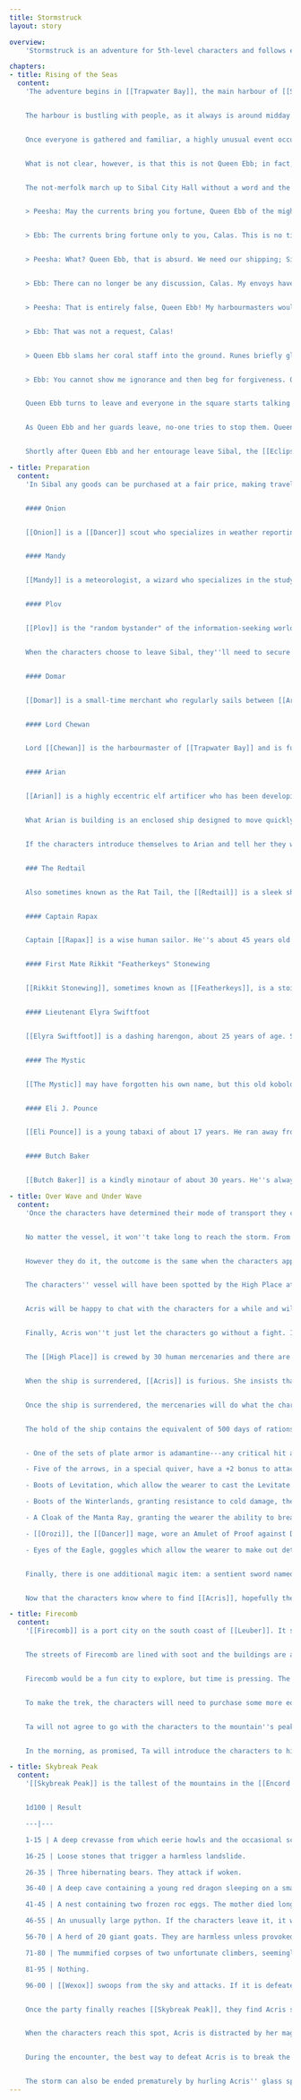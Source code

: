 ```yaml
---
title: Stormstruck
layout: story

overview:
    'Stormstruck is an adventure for 5th-level characters and follows events beginning in [[Sibal]] and extending into [[Leuber]]. It is designed to be run in a single session of several hours with an experienced group. No initial understanding of the setting is expected.'

chapters:
- title: Rising of the Seas
  content:
    'The adventure begins in [[Trapwater Bay]], the main harbour of [[Sibal]]. This bay hosts Sibal''s largest merchant ships and a good number of casual travelers every day. It is well-protected from strong winds by two artificial breakwaters on either side of the bay and [[Sibal City Hall]], Lord [[Calas Peesha]]''s place of governance, is a short ten-minute walk up the main street. Lord [[Chewan]] holds the position of harbourmaster in Trapwater Bay, an esteemed and powerful position.


    The harbour is bustling with people, as it always is around midday. The skies are clear, and the [[Dancer]] towers can even be seen in the clouds. The characters should meet here and introduce themselves if they don''t know each other yet.


    Once everyone is gathered and familiar, a highly unusual event occurs. Queen [[Ebb]], ruler of the merfolk who live near Sibal, emerges from the waves with four armed merfolk guards and begins to walk wihout a word towards Sibal City Hall. She is immediately recognizable; though she has not set foot on land in over forty years, her image is well known among the population of Sibal and her royal clothing and iconic coral staff additionally mark her as queen. Merfolk normally cannot breathe in air and don''t have legs, so it is clear that Queen Ebb and her entourage have used transmutation magic to alter their forms.


    What is not clear, however, is that this is not Queen Ebb; in fact, she and her guards aren''t even merfolk. They are Dancers and humans, transformed by transmutation magic to look like merfolk. Specifically, Queen Ebb is a Dancer and her guards are all humans. Anyone who can see the true form of shapeshifters will see that they are not merfolk, but otherwise it is not possible to distinguish them. Even a Detect Magic spell will only show that the merfolk are affected by transmutation magic, which is expected. The only clue that this is not Queen Ebb is that she looks surprisingly young, considering she is nearly seventy years old.


    The not-merfolk march up to Sibal City Hall without a word and the people let them pass. They find Lord Peesha waiting for them in the courtyard and, unless it is rudely interrupted by the characters, Lord Peesha and Queen Ebb''s discussion goes as follows.


    > Peesha: May the currents bring you fortune, Queen Ebb of the mighty seas, as your visit is an honor. I assume you have a matter you wish to discuss? You look... very well!


    > Ebb: The currents bring fortune only to you, Calas. This is no time for decency. You must remove your ships from my seas at once.


    > Peesha: What? Queen Ebb, that is absurd. We need our shipping; Sibal grows no crops, has no livestock. We must import these things from other lands, as we have done for centuries. But I do not wish to make an enemy of you. State your concerns now and we can discuss an equitable solution.


    > Ebb: There can no longer be any discussion, Calas. My envoys have been repelled from your shores by your greedy harbourmasters, who wish me and my people had never existed. You see us as an annoyance to be pushed aside.


    > Peesha: That is entirely false, Queen Ebb! My harbourmasters would do no such thing. Please speak your request more clearly!


    > Ebb: That was not a request, Calas!


    > Queen Ebb slams her coral staff into the ground. Runes briefly glow blue on its surface and a cold wind blows through the square.


    > Ebb: You cannot show me ignorance and then beg for forgiveness. Our storm is brewing, and when it strikes your ships will be smashed to pieces where they lie. Flee now with those you care about most and never sail my seas again.


    Queen Ebb turns to leave and everyone in the square starts talking at once. Then, in case Queen Ebb''s warning was not convincing enough, scouts begin to report a storm blowing in from the north. The news, both of Queen Ebb''s visit and of the storm, travels quickly through the city and soon people can be seen with spyglasses looking north from any high place. There is indeed a storm there, and it is unusually large. The best estimates say it will hit Sibal by evening.


    As Queen Ebb and her guards leave, no-one tries to stop them. Queen Ebb refuses to make eye contact or speak with anyone. If the characters try to stop her and they get physical, her guards intervene on her behalf and try to dissuade the characters without causing real harm. Use the Gladiator stat block for each of them, with the modification that they can use their Parry reaction to deflect attacks against any ally within five feet. They will use force if necessary. The person disguised as Queen Ebb maintains the transmutation magic for the whole group---if she takes any damage, have her make a Constitution saving throw with a +2 modifier to maintain concentration on the spell. It takes 10 minutes for her to recast the spell. When the not-merfolk reach the water, they are seen swimming north before eventually disappearing out of sight.


    Shortly after Queen Ebb and her entourage leave Sibal, the [[Eclipse]] occurs. Since this is a common occurrence, the people of the city are not put out by it. However, there is a certain chill that passes over the streets that can''t be denied. As the sky darkens, the air cools and stills, the seabirds quiet, and everything seems altogether less.'

- title: Preparation
  content:
    'In Sibal any goods can be purchased at a fair price, making travel preparation a breeze. Before the characters decide what to do, though, they may wish to speak with a few individuals to ask for advice or information.


    #### Onion


    [[Onion]] is a [[Dancer]] scout who specializes in weather reporting. She flew out shortly after the storm was first spotted to determine more details about its size, strength, and speed. When she returns, she can be found in [[Trapwater Bay]] telling everyone what she saw. The storm is a couple hundred kilometers in diameter and is moving quickly; Onion estimates that it will reach Sibal in three hours. She also says it looks severe enough to endanger even the largest ships. Additionally, characters watching her who have a passive Wisdom (Insight) score of 14 or higher sense that she is also stressed because she saw something terrifying in the storm that she is not sharing. What Onion is not telling is that she saw the impossible: Dancer towers resting on the storm clouds. Normally, towers built on storm clouds would collapse and fall to the ground or into the sea, but these did not. Onion is holding back this information because she does not want to draw attention to herself and others of her race. This information can be discovered from her if the characters take her aside and make a successful DC 14 Charisma (Persuasion) or Charisma (Intimidation) check while asking specifically about what she''s not telling them. She also tells them that she suspects the Dancers above the clouds are somehow manipulating the storm, likely with ill intentions.


    #### Mandy


    [[Mandy]] is a meteorologist, a wizard who specializes in the study of weather and weather magic. He owns vast tomes containing records of every storm observed in the past 250 years, descriptions of attempts to control weather with magic, and the steps that were successful. Mandy is by far the most knowledgeable individual in Sibal when it comes to storms. He can be found in his office in the harbour at [[Trapwater Bay]], working with scrying dishes and other divination tools to determine the nature of the storm. His conclusion, which others may have already hastily reached, is that the storm is not natural and was created by powerful magic. However, such a storm far exceeds the capabilities of any known meteorologist and Mandy observes that merfolk do not generally tend toward such spells. He believes there must be some greater force at play, such as a deity or, worse, a hidden cult of powerful druids in [[Leuber]]. He suggests Leuber only because the storm is coming from that direction.


    #### Plov


    [[Plov]] is the "random bystander" of the information-seeking world. In other words, if the characters ask to speak to a random stranger on the street, it''s Plov if they haven''t spoken with her already. Plov is a student at the [[University of Sibal]] studying anthropology. She has been studying for two years and has lived in Sibal all her life. Having already heard all the news, she remarks that the relationship between Sibal and the merfolk has always been amicable and she knows of nothing that could have angered Queen Ebb. In fact, Plov suspects that there is foul play afoot. She thinks there must be a third party involved that is either producing the storm, turning the merfolk against [[Sibal]], or both.


    When the characters choose to leave Sibal, they''ll need to secure a ship. If one of the characters already owns or controls a ship, this will be easy. Otherwise, they can buy or rent a ship from a number of different people in Sibal.


    #### Domar


    [[Domar]] is a small-time merchant who regularly sails between [[Arastes]] and [[Sibal]] with various goods. He''s human, but slightly pointed ears indicate that he might have some elven heritage. He''s open to taking risks and encourages the same in others, all while carefully hiding how insightful he really is. Domar is the captain of [[Rainbow]], a small but fast ship that can hold up to eight people plus the crew of three and himself. It has a top speed of 3 miles per hour. When the news of the storm and Queen [[Ebb]]''s warning reaches his ears, he quickly begins preparing to leave. He intends to go to south to Arastes where he knows he can find a friendly dock. For 10gp per day per character he''ll carry the party with him to Arastes, a five-day journey. For 15gp per day per character he''ll instead take the party east to [[Soale]]. If the characters ask to be taken north, either into the storm or around it to [[Leuber]], he refuses unless the characters can buy his ship for 10000gp (or equivalent value) and find another captain.


    #### Lord Chewan


    Lord [[Chewan]] is the harbourmaster of [[Trapwater Bay]] and is furiously trying to organize all the ships leaving through the mouth of the bay. He has little time for anything but the most important conversation, but if the characters tell him that they are capable adventurers and that they intend to stop the storm, he will point to a small ship in the corner of the harbour and say: "Take that ship there, the [[Blue Rat]]. It''s a scouting vessel, good for a group of your size, and it will carry you either to your doom or to our salvation. May the currents bring you, and all of us, fortune!". The Blue Rat is a small sailboat with room for six and a small amount of cargo. It has a top speed of 4 miles per hour and can be sailed by as little as one experienced sailor.


    #### Arian


    [[Arian]] is a highly eccentric elf artificer who has been developing and building a unique vessel for several years with funding from the [[University of Sibal]]. The characters may notice flashes of light like lightning strikes inside her workshop near the harbour, prompting comments from passersby. These flashes are from the welding tools she''s using to add the final finishing touches to her vehicle. The door has a sign posted on it saying "Construction In Progress---IMPORTANT BUSINESS ONLY---Arian". If the characters knock on the door sufficiently loudly, Arian opens it half a minute later. She''s wearing thick chain mail gauntlets and a welding visor, and before any introductions she says "Did you read the sign? It says IMPORTANT BUSINESS ONLY. Is your business IMPORTANT BUSINESS?" and glares at the characters through the narrow slit in her visor. They can see that Arian is standing in a large room, 50 feet on a side and with ceilings 20 feet high, in which a large metal arrow-shaped object is resting on wooden supports.


    What Arian is building is an enclosed ship designed to move quickly, up to 5 miles per hour, without wind power. The vessel is long and narrow has no sails---its main mode of locomotion is two wings, reminiscent of those on an eel. This, combined with the low center of mass, makes the vessel extremely resilient to wind and allows it to travel mostly freely with its magically powered wings. Arian has named the vessel [[Finnigan''s Knife]] after the legend of how the hero [[Finnigan]] split the sea in two to separate warring nations.


    If the characters introduce themselves to Arian and tell her they want to travel towards the storm to find a way to stop it, she becomes interested. She tells the characters what she''s working on and how she thinks it might be useful for traveling in stormy weather. She''ll also happily talk about how the device works and offer to take them off the island in it. She emphasizes, though, that she doesn''t know how far it could travel on stored magical power. If the characters still think it''s a good idea, she''ll have them climb in as she rolls it out the service door into the water. The entire vehicle is 30 feet long and 10 feet wide with 10 foot "wings" that emerge from the hull across the length of the vessel on either side. The inside, partially obstructed by large magical equipment, is only 20 feet long and 8 feet wide. Four people can fit easily, but up to eight can pack in if necessary.


    ### The Redtail


    Also sometimes known as the Rat Tail, the [[Redtail]] is a sleek ship sailed by Captain [[Rapax]] and his crew. Their dealings are generally outside of the law and they do not always declare their goods for taxation, but they are honourable and can be trusted. They will carry the party at no cost if they befriend the crew and convince them of the importance of their quest. In particular, [[Rikkit Stonewing]] might be found performing or drinking at the [[Crooked Otter]].


    #### Captain Rapax


    Captain [[Rapax]] is a wise human sailor. He''s about 45 years old and has been at this game for some time. He''s just past his prime, but he knows the criminal world like no other and his contacts keep him in the know of good jobs.


    #### First Mate Rikkit "Featherkeys" Stonewing


    [[Rikkit Stonewing]], sometimes known as [[Featherkeys]], is a stoic kenku of about 29 years. An experienced smuggler and the ship''s entertainment, Rikkit is a valued member of the crew and his intuition is well trusted. They say the best songs have a certain magic to them, a lesson which has saved the Redtail''s skin too many times to count.


    #### Lieutenant Elyra Swiftfoot


    [[Elyra Swiftfoot]] is a dashing harengon, about 25 years of age. She is the Redtail''s most skilled fighter, having a rough upbringing. True to her name, she''s lightning fast, making her perfect for any job on the clock. She and Featherkeys enjoy a close relationship, but their careers prevent them from considering something serious.


    #### The Mystic


    [[The Mystic]] may have forgotten his own name, but this old kobold is full of tricks. He''s not much in combat, but he has a prophetic knowledge of the sea conditions. The Mystic is always good for a round of cards, but he might need to finish his nap first.


    #### Eli J. Pounce


    [[Eli Pounce]] is a young tabaxi of about 17 years. He ran away from a career of medicine and landed in the heart of adventure. He can clean the deck, and heal you in a jam. Eli has a strange accent that''s hard to place, but that doesn''t stop him from adopting all the local mannerisms wherever he goes.


    #### Butch Baker


    [[Butch Baker]] is a kindly minotaur of about 30 years. He''s always good for a laugh and is a great dancer. Awkward around strangers, his heart of gold is unmistakeable, even as a seasoned criminal. His incredible strength often comes in handy, but he can''t help but wonder if this life is the right one for him.'

- title: Over Wave and Under Wave
  content:
    'Once the characters have determined their mode of transport they can begin their journey towards the storm. If they haven''t sailed out by the time it hits, they may still be able to travel in [[Arian]]''s vessel, [[Finnigan''s Knife]].


    No matter the vessel, it won''t take long to reach the storm. From sea level, the Dancer towers Onion saw are obscured by dark clouds. What the characters see instead is an enourmous warship, 450 feet long with six masts, sailing in the center of the storm. Illuminated only intermittently by lightning, it makes for an ominous scene. The ship seems unperturbed by the towering waves and forceful winds buffeting it, and it is certainly larger than any ship seen before in these waters. Without entering the storm, though, more details cannot be discerned through a spyglass alone. Finnigan''s Knife is the only vessel capable of safely traveling through the storm, but creative solutions may be applied to allow other vessels to pass safely. A possible solution might be to drop the anchor of the ship and wait for the storm and the warship to approach; this way at least the challenge of moving the ship in the desired direction is removed.


    However they do it, the outcome is the same when the characters approach the warship. As they get closer they can see that a crew of humans and Dancers runs the ship while a storm giant stands at the front of the vessel, looking forward. The storm giant''s name is [[Acris]], and this is in fact only an illusion of her. She is controlling the storm from her high seat in the mountains of [[Leuber]] above [[Firecomb]], where she''s using powerful weather magic to drive the storm from afar. Her warship, the [[High Place]], is protected from the storm by the same magic. A Detect Magic spell cast in the storm reveals conjuration magic permeating the air and abjuration magic surrounding the ship, as well as illusion magic projecting her image onto the deck.


    The characters'' vessel will have been spotted by the High Place at this point, and the warship will veer towards the characters in order to meet them. When they get within 50 feet of each other, Acris calls out "Ahoy, travelers! Fine weather we''re having!" and laughs in a voice that cuts through the rumbling of the storm. And though the characters can barely even hear each other, Acris hears every word as clearly as though it were whispered in her ear.


    Acris will be happy to chat with the characters for a while and will not be shy about sharing information. She believes the characters will not survive the storm and that even if they do, there is nothing they can do to hinder her scheme. Acris will tell them that she is masterminding the storm from the nation of Leuber and that she intends to destroy Sibal. By cutting off trade for Leuber, she hopes to weaken the country''s current government, allowing her to reclaim the lands that once belonged to her people. She is collaborating with the Dancers to empower the storm and to help control it. She has also allied herself with some mercenaries whom she has promised control over Sibal once she has claimed her throne in Leuber. If the characters ask, Acris also tells them that Queen Ebb was in fact a Dancer in disguise and her guards were members of the mercenary group. Role-play Acris as greatly overconfident and condescending towards the characters.


    Finally, Acris won''t just let the characters go without a fight. If they try to board the warship first, then let them, but otherwise the [[High Place]] will make the first move by shooting out grappling hooks to haul the characters closer. Acris, being only an illusion, can''t engage physically but will continue to taunt and berate the characters. However, whenever a character hits her illusory form with any weapon attack, they are briefly transported to Acris'' location. She is at the edge of a cliff on a mountaintop, standing before a large metal dish filled with water and containing a glass sphere. Inside the sphere is a vision of the High Place in the storm. In the distance below the cliff, a city is barely visible near the foot of the mountain. Someone familiar with maps of [[Leuber]] will recognize the long and thin shape of [[Firecomb]]. This transportation is only illusory and the character snaps back to reality after just a couple seconds. A character can only be transported this way once.


    The [[High Place]] is crewed by 30 human mercenaries and there are 10 Dancers flying around in the vicinity. Four of the mercenaries are well-trained and highly capable warriors; for these, use the Gladiator stat block. The other 26 mercenaries use the Bandit stat block. One of the Dancers is a mage wearing an Amulet of Proof against Detection and Location and the other nine can use the Aarakocra stat block, but they have no weapons. In combat, only the four warriors and the Dancers will initially fight, and the other mercenaries will join if things are going poorly. The Dancer mage will try to stay high up and out of the fray and will use her most potent spells with abandon. The warriors will engage the characters on the edge of the ship, trying to restrict their movement and even throw them over the side if possible. The other Dancers will try to distract and pester the characters, granting the warriors a flanking advantage if possible. If the Dancer mage is in trouble, some of them will go to help her. If the warriors seem to be struggling to keep the characters isolated on the edge of the ship, 10 of the mercenaries will equip themselves and join the fight. The other 16 mercenaries continue to manage the ship. If all four warriors and the Dancer mage are killed or captured, the mercenaries and the other Dancers will surrender.


    When the ship is surrendered, [[Acris]] is furious. She insists that the mercenaries fight until their last breath, but they will not listen. Any surviving Dancers fly back up into the clouds while the surviving mercenaries kneel in submission. When Acris sees that the mercenaries have completely abandoned her, she lashes out with six simultaneous bolts of lightning, one to each mast, and vanishes in the flash of light and sound. The tips of the masts, being made of metal, fortunately do not catch fire, although everyone on the ship takes 2d6 thunder damage and 1d6 radiant damage from the event.


    Once the ship is surrendered, the mercenaries will do what the characters ask of them and will tell them what they know. They know little more than what Acris already told the characters, but they will say that they are a mercenary group from [[Leuber]] known as [[Dark Halberd]]. Acris hired them through the Dancer mage, who''s name is (or was) [[Orozi]]. She came to [[Rosha]], the leader of the mercenaries (one of the warriors), and offered him this job. They took it without knowing exactly who Acris was and they felt uncomfortable in the presence of a storm giant, but they were motivated by the prospect of effectively ruling Sibal. The mercenaries will agree to sail the [[High Place]] for the characters and take them wherever they like, although they will refuse to go on land at Leuber themselves for fear of Acris.


    The hold of the ship contains the equivalent of 500 days of rations in food and a modest array of weaponry. Two sets of plate armor for medium-sized creatures are available, as well as 20 scimitars and 40 javelins. There are also 10 shields, 3 longbows, and 100 arrows. Additionally, there are a couple magic items.


    - One of the sets of plate armor is adamantine---any critical hit against the wearer becomes a normal hit.

    - Five of the arrows, in a special quiver, have a +2 bonus to attack and damage rolls.

    - Boots of Levitation, which allow the wearer to cast the Levitate spell on themselves as an action at will.

    - Boots of the Winterlands, granting resistance to cold damage, the ability to ignore difficult terrain caused by ice and snow, and protect the wearer from cold temperatures.

    - A Cloak of the Manta Ray, granting the wearer the ability to breathe under water and a swimming speed of 60 feet while the hood is up.

    - [[Orozi]], the [[Dancer]] mage, wore an Amulet of Proof against Detection and Location, making the wearer invisible to all divination magic.

    - Eyes of the Eagle, goggles which allow the wearer to make out details (in clear conditions) of extremely distant objects as small as 2 feet across.


    Finally, there is one additional magic item: a sentient sword named [[Letetetetetic]] with the abilities of a Dancing Sword. Letetetetetic refuses to be held and insists on always flying wherever it goes. It has a childish personality and tends to sulk if it doesn''t get what it wants. If the characters communicate with it, they find that Letetetetetic can speak Common and Draconic (out loud) and is happy to share its history. It was manufactured by a kobold sorcerer in the fiery mountains of [[Oro-oro-ponoro-poron]] as a gift to [[Tiamat]], but Tiamat hated it and killed the kobolds with a catastrophic volcanic eruption. Letetetetetic escaped and flew as far as it could before falling from the sky in [[Leuber]]. It was found and restored by Acris, so she added it to her collection of magical possessions as an oddity.


    Now that the characters know where to find [[Acris]], hopefully they''ll make their way to Firecomb in Leuber. Sailing the High Place, it will take them two days to get there. If they somehow take another ship, it will be three days.'

- title: Firecomb
  content:
    '[[Firecomb]] is a port city on the south coast of [[Leuber]]. It serves as the main shipping contact from Leuber to [[Sibal]] and has grown quite large as a result. The city is pressed up tightly between the [[Encord Mountains]] and the sea, so all of its growth has only extended it farther along the coast rather than farther inland. Though Leuber itself is ruled by Queen [[Nevesii]], Firecomb city is led by Lady [[Tenuri]]. Lady Tenuri recently married [[Draco Stonewing]], the heir to a powerful house that was all but destroyed in an avalanche. Clouds tend to cluster above Firecomb and it is almost always raining, with only a couple weeks of respite in the summer. From afar, all of the wisps of smoke rising from homes make the city appear almost as though it were burning, hence the name Firecomb.


    The streets of Firecomb are lined with soot and the buildings are almost entirely grey, giving the whole place a rather grim feel. The people match the buildings, too: mostly hunched and hooded, making it difficult to see that a large portion of the population is Kenku, a race distantly related to Dancers. Many of the streets are covered, providing shelter from the rain at the cost of trapping all the wood smoke just above head height.


    Firecomb would be a fun city to explore, but time is pressing. The storm has been squatting above Sibal for a few days now, and the city has only enough food stores for two weeks with careful rationing. The characters will have to climb [[Skybreak Peak]] and break Acris'' spell before it''s too late. The hike to the top could take up to a week.


    To make the trek, the characters will need to purchase some more equipment. They can take food from the [[High Place]] and the Boots of the Winterlands will help one person, but the others will need winter coats, hiking boots, and snowshoes to complete the climb. If they have questions about the hike, they will be directed to [[Ta]], an old dwarf who has climbed [[Skybreak Peak]] more times than anyone else. He runs an equipment store and he''ll gruffly advise them on what to buy and what path to take. He can even give them a map of the trail. The characters should expect to spend 20gp per person plus 25gp for a climber''s kit to share. Ta will also warn them to "watch the skies" but will provide no further explanation. Any Firecomb local knows this is referring to the chimera named [[Wexox]] that marauds the mountainside, but there is a superstition that speaking of it directly will summon it.


    Ta will not agree to go with the characters to the mountain''s peak on such short notice, but he says he can find someone for them if they agree to spend the night at the [[Sad Mouse]], an inn owned by Ta''s younger brother [[Pa]]. The inn is very small, has no common room, and there are only three bedrooms available. Each bedroom has one bunkbed and a small dresser, as well as a window looking out at a brick wall three feet away. A room costs 1sp per person per night and no amenities are included.


    In the morning, as promised, Ta will introduce the characters to his brother [[Ka]], whom he claims is "the second-best guide in Firecomb" (Ta, of course, is the best). Ka will lead the characters to the [[Skybreak Peak]] for 1gp per day, plus an additional 3gp if there are any inconveniences.'

- title: Skybreak Peak
  content:
    '[[Skybreak Peak]] is the tallest of the mountains in the [[Encord Mountains]] range and rises nearly vertically from the edge of [[Firecomb]]. On the other side, it slopes down gently to the plains beyond. There is a 7-day hiking path to the top, which only an experience guide can follow without fail. Fortunately, the combined efforts of Ka and [[Letetetetetic]] can lead the party along the correct trail. Once during each of the seven days, or as often as you like, roll on the table below for a random encounter. Each result on the table, other than the nothing result, counts as an inconvenience to Ka.


    1d100 | Result

    ---|---

    1-15 | A deep crevasse from which eerie howls and the occasional scream can be heard.

    16-25 | Loose stones that trigger a harmless landslide.

    26-35 | Three hibernating bears. They attack if woken.

    36-40 | A deep cave containing a young red dragon sleeping on a small pile of bones. If woken, it will try to kill and eat the characters but will not pursue them outside of the cave.

    41-45 | A nest containing two frozen roc eggs. The mother died long ago but the eggs were left undisturbed out of fear that the mother might return.

    46-55 | An unusually large python. If the characters leave it, it will try to follow them stealthily and eat one of them while they are sleeping.

    56-70 | A herd of 20 giant goats. They are harmless unless provoked.

    71-80 | The mummified corpses of two unfortunate climbers, seemingly frozen in huge icicles. If the ice is broken from them, the content''s of a Climber''s Kit can be salvaged from them as well as a pair of Sending Stones.

    81-95 | Nothing.

    96-00 | [[Wexox]] swoops from the sky and attacks. If it is defeated, it does not return during the encounter with [[Acris]] at the peak.


    Once the party finally reaches [[Skybreak Peak]], they find Acris standing before a large metal dish filled with water. Inside the dish is a glass sphere, two feet in diameter, in which can be seen a vision of the storm over Sibal. Huge waves thrash the coast, smashing boats both large and small on the rocks. Next to Acris is also a massive warhammer. It appears that Acris chose the highest point of Skybreak Peak for her magic; from here, [[Firecomb]] can barely be seen far below. The highest point of the peak is a ledge extending 20 feet over the mountainside.


    When the characters reach this spot, Acris is distracted by her magic, which she has been maintaining constantly for the entire duration of the storm. As a result of this, Acris suffers one level of exhaustion. After about a minute, even if the characters are trying to be quiet, she turns around and sees them. When she does, she raises her hammer and faces the characters. She says to them: "So, you have come to me at my mountain peak... and you wish to stop me?". On her first turn during combat, she summons a thundercloud above the peak. On initiative count 20 each round, lightning strikes a random spot within 20 feet of Acris.


    During the encounter, the best way to defeat Acris is to break the ledge she is standing on. If the ledge takes 200 damage or more damage, it (and everyone standing on it) falls down the mountainside to their doom. The storm ends as soon as Acris is defeated.


    The storm can also be ended prematurely by hurling Acris'' glass sphere down the mountainside. The sphere is large and very heavy, requiring at least two characters to lift it and slowing their movement by half.'
---
```


